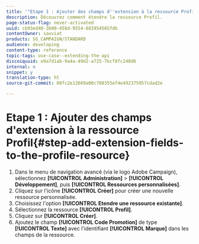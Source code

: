 ```yaml
---
title: '"Etape 1 : Ajouter des champs d''extension à la ressource Profil"'
description: Découvrez comment étendre la ressource Profil.
page-status-flag: never-activated
uuid: cb93ed40-3b00-458d-9554-883954565fdb
contentOwner: sauviat
products: SG_CAMPAIGN/STANDARD
audience: developing
content-type: reference
topic-tags: use-case--extending-the-api
discoiquuid: e9a7d1ab-9a4a-49d2-a725-7bcf8fc240d6
internal: n
snippet: y
translation-type: ht
source-git-commit: 00fc2e12669a00c788355ef4e492375957cdad2e

---
```



# Etape 1 : Ajouter des champs d'extension à la ressource Profil{#step-add-extension-fields-to-the-profile-resource}

1. Dans le menu de navigation avancé (via le logo Adobe Campaign), sélectionnez **[!UICONTROL Administration]** &gt; **[!UICONTROL Développement]**, puis **[!UICONTROL Ressources personnalisées]**.
1. Cliquez sur l'icône **[!UICONTROL Créer]** pour créer une nouvelle ressource personnalisée.
1. Choisissez l'option **[!UICONTROL Etendre une ressource existante]**.
1. Sélectionnez la ressource **[!UICONTROL Profil]**.
1. Cliquez sur **[!UICONTROL Créer]**.
1. Ajoutez le champ **[!UICONTROL Code Promotion]** de type **[!UICONTROL Texte]** avec l'identifiant **[!UICONTROL Marque]** dans les champs de la ressource.

